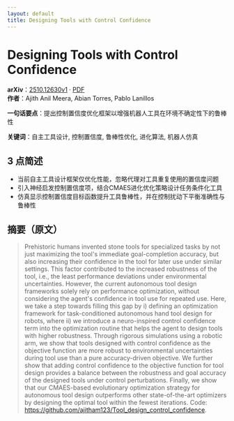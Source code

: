 ```yaml
---
layout: default
title: Designing Tools with Control Confidence
---
```


# Designing Tools with Control Confidence
**arXiv**：[2510.12630v1](https://arxiv.org/abs/2510.12630) · [PDF](https://arxiv.org/pdf/2510.12630.pdf)  
**作者**：Ajith Anil Meera, Abian Torres, Pablo Lanillos  

**一句话要点**：提出控制置信度优化框架以增强机器人工具在环境不确定性下的鲁棒性

**关键词**：自主工具设计, 控制置信度, 鲁棒性优化, 进化算法, 机器人仿真

## 3 点简述
- 当前自主工具设计框架仅优化性能，忽略代理对工具重复使用的置信度问题
- 引入神经启发控制置信度项，结合CMAES进化优化策略设计任务条件化工具
- 仿真显示控制置信度目标函数提升工具鲁棒性，并在控制扰动下平衡准确性与鲁棒性

## 摘要（原文）

> Prehistoric humans invented stone tools for specialized tasks by not just
> maximizing the tool's immediate goal-completion accuracy, but also increasing
> their confidence in the tool for later use under similar settings. This factor
> contributed to the increased robustness of the tool, i.e., the least
> performance deviations under environmental uncertainties. However, the current
> autonomous tool design frameworks solely rely on performance optimization,
> without considering the agent's confidence in tool use for repeated use. Here,
> we take a step towards filling this gap by i) defining an optimization
> framework for task-conditioned autonomous hand tool design for robots, where
> ii) we introduce a neuro-inspired control confidence term into the optimization
> routine that helps the agent to design tools with higher robustness. Through
> rigorous simulations using a robotic arm, we show that tools designed with
> control confidence as the objective function are more robust to environmental
> uncertainties during tool use than a pure accuracy-driven objective. We further
> show that adding control confidence to the objective function for tool design
> provides a balance between the robustness and goal accuracy of the designed
> tools under control perturbations. Finally, we show that our CMAES-based
> evolutionary optimization strategy for autonomous tool design outperforms other
> state-of-the-art optimizers by designing the optimal tool within the fewest
> iterations. Code: https://github.com/ajitham123/Tool_design_control_confidence.

